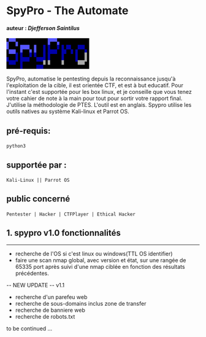 # SpyPro - The Automate
#### auteur : *Djefferson Saintilus*
![image](./config/bannerOfficial.svg)

SpyPro, automatise le pentesting depuis la reconnaissance jusqu'à l'exploitation
de la cible, il est orientée CTF, et est à but educatif. Pour l'instant c'est supportée 
pour les box linux, et je conseille que vous tenez votre cahier de note à la main pour tout 
pour sortir votre rapport final. J'utilise la méthodologie de PTES. L'outil est en anglais. Spypro utilise les outils natives au système Kali-linux et Parrot OS.

 ## pré-requis: 
`python3`

## supportée par :
`Kali-Linux || Parrot OS`

## public concerné
`Pentester | Hacker | CTFPlayer | Ethical Hacker`


## 1. spypro v1.0 fonctionnalités
_______________________________________________________
- recherche de l'OS si c'est linux ou windows(TTL OS identifier)
- faire une scan nmap global, avec version et état, sur une rangée de 65335 port après
suivi d'une nmap ciblée en fonction des résultats précédentes.

-- NEW UPDATE -- v1.1
- recherche d'un parefeu web
- recherche de sous-domains inclus zone de transfer
- recherche de banniere web 
- recherche de robots.txt 

to be continued ...
